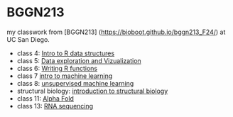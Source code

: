 # BGGN213
my classwork from [BGGN213] (https://bioboot.github.io/bggn213_F24/) at UC San Diego.

- class 4: [Intro to R data structures](https://github.com/hlewack/bggn213_github/blob/main/class%204/lab4r_report.R)
- class 5: [Data exploration and Vizualization](https://github.com/hlewack/bggn213_github/blob/main/class05.qmd)
- class 6: [Writing R functions](https://github.com/hlewack/bggn213_github/blob/main/class06.qmd)
- class 7 [intro to machine learning](https://github.com/hlewack/bggn213_github/blob/main/class7introtomachinelearning.qmd)
- class 8: [unsupervised machine learning](https://github.com/hlewack/bggn213_github/blob/main/class%208/class8_unsupervisedmachinelearning.qmd)
- structural biology: [introduction to structural biology](https://github.com/hlewack/bggn213_github/blob/main/structural_bioinformaticspt1_files/structural_bioinformaticspt1.qmd)
- class 11: [Alpha Fold](https://github.com/hlewack/bggn213_github/blob/main/class11.qmd)
- class 13: [RNA sequencing](https://github.com/hlewack/bggn213_github/blob/main/class13RNAseq.qmd)
